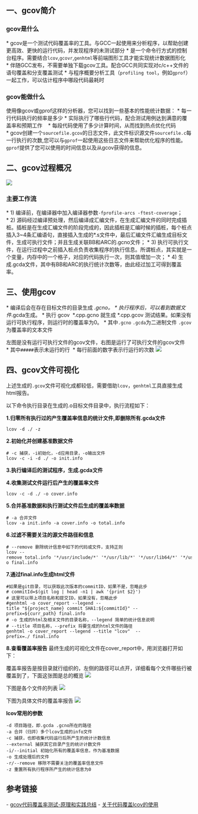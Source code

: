 ## 一、gcov简介
### gcov是什么

* gcov是一个测试代码覆盖率的工具。与GCC一起使用来分析程序，以帮助创建更高效、更快的运行代码，并发现程序的未测试部分
* 是一个命令行方式的控制台程序。需要结合`lcov`,`gcovr`,`genhtml`等前端图形工具才能实现统计数据图形化
* 伴随GCC发布，不需要单独下载gcov工具。配合GCC共同实现对c/c++文件的语句覆盖和分支覆盖测试
* 与程序概要分析工具（`profiling tool`，例如`gprof`）一起工作，可以估计程序中哪段代码最耗时


### gcov能做什么
使用像gcov或gprof这样的分析器，您可以找到一些基本的性能统计数据：
* 每一行代码执行的频率是多少
* 实际执行了哪些行代码，配合测试用例达到满意的覆盖率和预期工作   
* 每段代码使用了多少计算时间，从而找到热点优化代码   
* gcov创建一个`sourcefile.gcov`的日志文件，此文件标识源文件`sourcefile.c`每一行执行的次数,您可以与`gprof`一起使用这些日志文件来帮助优化程序的性能。`gprof`提供了您可以使用的时间信息以及从gcov获得的信息。


## 二、gcov过程概况
![](https://sunxvming.com/imgs/1f4e51ca-1e99-4ace-a1db-829636d1dd44.png)
### 主要工作流
* 1) 编译前，在编译器中加入编译器参数`-fprofile-arcs -ftest-coverage`；
* 2) 源码经过编译预处理，然后编译成汇编文件，在生成汇编文件的同时完成插桩。插桩是在生成汇编文件的阶段完成的，因此插桩是汇编时候的插桩，每个桩点插入3~4条汇编语句，直接插入生成的*.s文件中，最后汇编文件汇编生成目标文件，生成可执行文件；并且生成关联BB和ARC的.gcno文件；
* 3) 执行可执行文件，在运行过程中之前插入桩点负责收集程序的执行信息。所谓桩点，其实就是一个变量，内存中的一个格子，对应的代码执行一次，则其值增加一次；
* 4) 生成.gcda文件，其中有BB和ARC的执行统计次数等，由此经过加工可得到覆盖率。



## 三、使用gcov
* 编译后会在存在目标文件的目录生成 *.gcno。
* 执行程序后，可以看到数据文件*.gcda生成。
* 执行 gcov  *.cpp.gcno 就生成 *.cpp.gcov 测试结果。如果没有运行可执行程序，则运行时的覆盖率为0。
* 其中`.gcno` `.gcda`为二进制文件
`.gcov`为覆盖率的文本文件


左图是没有运行可执行文件的gcov文件，右图是运行了可执行文件的gcov文件
* 其中`#####`表示未运行的行 
* 每行前面的数字表示行运行的次数
![](https://sunxvming.com/imgs/9da05fe4-8822-4bc5-944a-4d33c649a53b.png)




## 四、gcov文件可视化
上述生成的`.gcov`文件可视化成都较低，需要借助`lcov`，`genhtml`工具直接生成html报告。

以下命令执行目录在生成的.o目标文件目录中，执行流程如下：

**1.归零所有执行过的产生覆盖率信息的统计文件,即删除所有.gcda文件**
```
lcov -d ./ -z
```

**2.初始化并创建基准数据文件**
```
# -c 捕获，-i初始化，-d应用目录，-o输出文件
lcov -c -i -d ./ -o init.info
```

**3.执行编译后的测试程序，生成.gcda文件**

**4.收集测试文件运行后产生的覆盖率文件**
```
lcov -c -d ./ -o cover.info
```

**5.合并基准数据和执行测试文件后生成的覆盖率数据**
```
# -a 合并文件
lcov -a init.info -a cover.info -o total.info
```

**6.过滤不需要关注的源文件路径和信息**
```
# --remove 删除统计信息中如下的代码或文件，支持正则
lcov --remove total.info '*/usr/include/*' '*/usr/lib/*' '*/usr/lib64/*' '*/usr/local/include/*' '*/usr/local/lib/*' '*/usr/local/lib64/*' '*/third/*'  -o final.info
```

**7.通过final.info生成html文件**
```
#如果是git目录，可以获取此次版本的commitID，如果不是，忽略此步
# commitId=$(git log | head -n1 | awk '{print $2}')
# 这里可以带上项目名称和提交ID，如果没有，忽略此步
#genhtml -o cover_report --legend --title "${project_name} commit SHA1:${commitId}" --prefix=${curr_path} final.info
# -o 生成的html及相关文件的目录名称，--legend 简单的统计信息说明
# --title 项目名称，--prefix 将要生成的html文件的路径 
genhtml -o cover_report --legend --title "lcov"  --prefix=./ final.info
```

**8.查看覆盖率报告**
最终生成的可视化文件在cover_report中，用浏览器打开如下：

覆盖率报告是按目录就行组织的，左侧的路径可以点开，详细看每个文件哪些行被覆盖到了，下面这张图是总的概览
![](https://sunxvming.com/imgs/7cd7909b-d44f-42ff-86f2-56e7dfb1944c.png)

下图是各个文件的列表
![](https://sunxvming.com/imgs/614fd721-9304-43e1-bff4-04e550787526.png)

下图为具体文件的覆盖率报告
![](https://sunxvming.com/imgs/50653059-6148-43a9-92d5-eee19ececfa2.png)

**lcov常用的参数**
```
-d 项目路径，即.gcda .gcno所在的路径
-a 合并（归并）多个lcov生成的info文件
-c 捕获，也即收集代码运行后所产生的统计计数信息
--external 捕获其它目录产生的统计计数文件
-i/--initial 初始化所有的覆盖率信息，作为基准数据
-o 生成处理后的文件
-r/--remove 移除不需要关注的覆盖率信息文件
-z 重置所有执行程序所产生的统计信息为0
```

## 参考链接
- [gcov代码覆盖率测试-原理和实践总结](https://blog.csdn.net/yanxiangyfg/article/details/80989680)
- [关于代码覆盖lcov的使用](https://www.jianshu.com/p/a42bbd9de1b7)